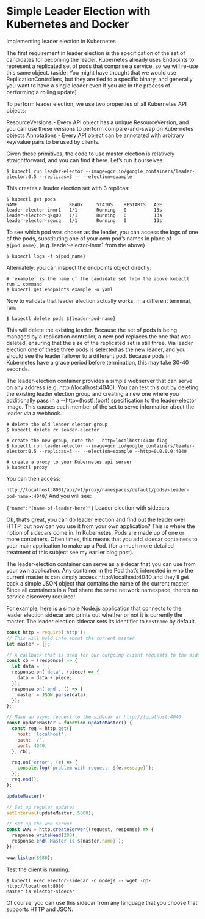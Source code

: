 # Simple Leader Election with Kubernetes and Docker
Implementing leader election in Kubernetes 

The first requirement in leader election is the specification of the set of candidates for becoming the leader. Kubernetes already uses Endpoints to represent a replicated set of pods that comprise a service, so we will re-use this same object. (aside: You might have thought that we would use ReplicationControllers, but they are tied to a specific binary, and generally you want to have a single leader even if you are in the process of performing a rolling update)

To perform leader election, we use two properties of all Kubernetes API objects:

ResourceVersions - Every API object has a unique ResourceVersion, and you can use these versions to perform compare-and-swap on Kubernetes objects 
Annotations - Every API object can be annotated with arbitrary key/value pairs to be used by clients. 

Given these primitives, the code to use master election is relatively straightforward, and you can find it here. Let’s run it ourselves. 

```console
$ kubectl run leader-elector --image=gcr.io/google_containers/leader-elector:0.5 --replicas=3 -- --election=example
```

This creates a leader election set with 3 replicas:

```console
$ kubectl get pods
NAME                   READY     STATUS    RESTARTS   AGE
leader-elector-inmr1   1/1       Running   0          13s
leader-elector-qkq00   1/1       Running   0          13s
leader-elector-sgwcq   1/1       Running   0          13s
```

To see which pod was chosen as the leader, you can access the logs of one of the pods, substituting one of your own pod’s names in place of 
`${pod_name}`, (e.g. leader-elector-inmr1 from the above)

```console
$ kubectl logs -f ${pod_name}
```

Alternately, you can inspect the endpoints object directly: 

```console
# ‘example’ is the name of the candidate set from the above kubectl run … command
$ kubectl get endpoints example -o yaml
```

Now to validate that leader election actually works, in a different terminal, run: 

```console
$ kubectl delete pods ${leader-pod-name}
```

This will delete the existing leader. Because the set of pods is being managed by a replication controller, a new pod replaces the one that was deleted, ensuring that the size of the replicated set is still three. Via leader election one of these three pods is selected as the new leader, and you should see the leader failover to a different pod. Because pods in Kubernetes have a grace period before termination, this may take 30-40 seconds.

The leader-election container provides a simple webserver that can serve on any address (e.g. http://localhost:4040). You can test this out by deleting the existing leader election group and creating a new one where you additionally pass in a --http=(host):(port) specification to the leader-elector image. This causes each member of the set to serve information about the leader via a webhook.

```console
# delete the old leader elector group
$ kubectl delete rc leader-elector

# create the new group, note the --http=localhost:4040 flag
$ kubectl run leader-elector --image=gcr.io/google_containers/leader-elector:0.5 --replicas=3 -- --election=example --http=0.0.0.0:4040

# create a proxy to your Kubernetes api server
$ kubectl proxy
```

You can then access:

`http://localhost:8001/api/v1/proxy/namespaces/default/pods/<leader-pod-name>:4040/`
And you will see:

`{"name":"(name-of-leader-here)"}`
Leader election with sidecars 

Ok, that’s great, you can do leader election and find out the leader over HTTP, but how can you use it from your own application? This is where the notion of sidecars come in. In Kubernetes, Pods are made up of one or more containers. Often times, this means that you add sidecar containers to your main application to make up a Pod. (for a much more detailed treatment of this subject see my earlier blog post).

The leader-election container can serve as a sidecar that you can use from your own application. Any container in the Pod that’s interested in who the current master is can simply access http://localhost:4040 and they’ll get back a simple JSON object that contains the name of the current master. Since all containers in a Pod share the same network namespace, there’s no service discovery required!

For example, here is a simple Node.js application that connects to the leader election sidecar and prints out whether or not it is currently the master. The leader election sidecar sets its identifier to `hostname` by default. 

```javascript
const http = require('http');
// This will hold info about the current master
let master = {};

// A callback that is used for our outgoing client requests to the sidecar
const cb = (response) => {
  let data = '';
  response.on('data', (piece) => {
    data = data + piece;
  });
  response.on('end', () => {
    master = JSON.parse(data);
  });
};

// Make an async request to the sidecar at http://localhost:4040
const updateMaster = function updateMaster() {
  const req = http.get({
    host: 'localhost',
    path: '/',
    port: 4040,
  }, cb);

  req.on('error', (e) => {
    console.log(`problem with request: ${e.message}`);
  });
  req.end();
};

updateMaster();

// Set up regular updates
setInterval(updateMaster, 5000);

// set up the web server
const www = http.createServer((request, response) => {
  response.writeHead(200);
  response.end(`Master is ${master.name}`);
});

www.listen(8080);
```

Test the client is running:
```
$ kubectl exec elector-sidecar -c nodejs -- wget -qO- http://localhost:8080
Master is elector-sidecar
```

Of course, you can use this sidecar from any language that you choose that supports HTTP and JSON.
